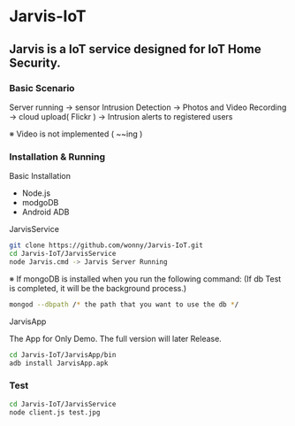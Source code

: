# Jarvis-IoT

## Jarvis is a IoT service designed for IoT Home Security.

### Basic Scenario

  Server running -> sensor Intrusion Detection -> Photos and Video Recording -> cloud upload( Flickr ) ->
  Intrusion alerts to registered users
  
  ※ Video is not implemented  ( ~~ing )

### Installation & Running

Basic Installation
  - Node.js
  - modgoDB
  - Android ADB

JarvisService 

``` sh
git clone https://github.com/wonny/Jarvis-IoT.git
cd Jarvis-IoT/JarvisService
node Jarvis.cmd -> Jarvis Server Running
```
※ If mongoDB is installed when you run the following command:
(If db Test is completed, it will be the background process.)
``` sh
mongod --dbpath /* the path that you want to use the db */
```

JarvisApp

The App for Only Demo. The full version will later Release.

``` sh
cd Jarvis-IoT/JarvisApp/bin
adb install JarvisApp.apk
```
### Test

``` sh
cd Jarvis-IoT/JarvisService
node client.js test.jpg
```
